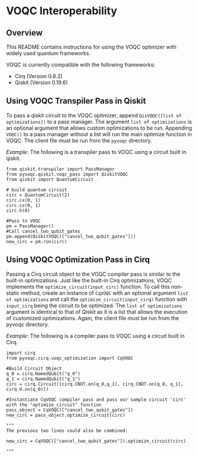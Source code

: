 # VOQC Interoperability

## Overview

This README contains instructions for using the VOQC optimizer with widely used quantum frameworks.

VOQC is currently compatible with the following frameworks:
* Cirq (Version 0.8.2)
* Qiskit (Version 0.19.6)

## Using VOQC Transpiler Pass in Qiskit

To pass a qiskit circuit to the VOQC optimizer, append `QisVOQC([list of optimizations])` to a pass manager. The argument `list of optimizations` is an optional argument that allows custom optimizations to be run. Appending `VOQC()` to a pass manager without a list will run the main optimize function in VOQC. The client file must be run from the `pyvoqc` directory.

*Example*: The following is a transpiler pass to VOQC using a circuit built in qiskit. 
```
from qiskit.transpiler import PassManager
from pyvoqc.qiskit.voqc_pass import QiskitVOQC
from qiskit import QuantumCircuit

# build quantum circuit
circ = QuantumCircuit(2)
circ.cx(0, 1)
circ.cx(0, 1)
circ.h(0)

#Pass to VOQC
pm = PassManager()
#Call cancel_two_qubit_gates
pm.append(QiskitVOQC(["cancel_two_qubit_gates"]))
new_circ = pm.run(circ)
```

## Using VOQC Optimization Pass in Cirq

Passing a Cirq circuit object to the VOQC compiler pass is similar to the built-in optimizations. Just like the built-in Cirq optimizations, VOQC implements the `optimize_circuit(input_circ)` function. To call this non-static method, create an instance of `CqVOQC` with an optional argument `list of optimizations` and call the `optimize_circuit(input_cirq)` function with `input_cirq` being the circuit to be optimized. The `list of optimizations` argument is identical to that of Qiskit as it is a list that allows the execution of customized optimizations. Again, the client file must be run from the pyvoqc directory. 

*Example*: The following is a compiler pass to VOQC using a circuit built in Cirq. 
```
import cirq
from pyvoqc.cirq.voqc_optimization import CqVOQC

#Build Circuit Object
q_0 = cirq.NamedQubit("q_0")
q_1 = cirq.NamedQubit("q_1")
circ = cirq.Circuit([cirq.CNOT.on(q_0,q_1), cirq.CNOT.on(q_0, q_1), cirq.H.on(q_0)])

#Instantiate CqVOQC compiler pass and pass our sample circuit 'circ' with the "optimize_circuit" function
pass_object = CqVOQC(["cancel_two_qubit_gates"])
new_circ = pass_object.optimize_circuit(circ)

"""
The previous two lines could also be combined:

new_circ = CqVOQC(["cancel_two_qubit_gates"]).optimize_circuit(circ)

"""
```
